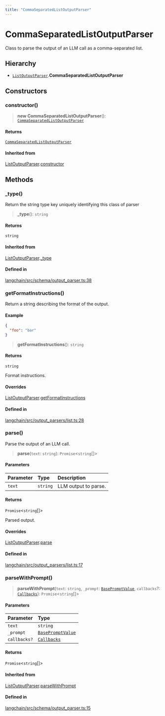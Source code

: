 ```yaml
---
title: "CommaSeparatedListOutputParser"
---
```


# CommaSeparatedListOutputParser

Class to parse the output of an LLM call as a comma-separated list.

## Hierarchy

- [`ListOutputParser`](ListOutputParser.md).**CommaSeparatedListOutputParser**

## Constructors

### constructor()

> **new CommaSeparatedListOutputParser**(): [`CommaSeparatedListOutputParser`](CommaSeparatedListOutputParser.md)

#### Returns

[`CommaSeparatedListOutputParser`](CommaSeparatedListOutputParser.md)

#### Inherited from

[ListOutputParser](ListOutputParser.md).[constructor](ListOutputParser.md#constructor)

## Methods

### \_type()

Return the string type key uniquely identifying this class of parser

> **\_type**(): `string`

#### Returns

`string`

#### Inherited from

[ListOutputParser](ListOutputParser.md).[\_type](ListOutputParser.md#_type)

#### Defined in

[langchain/src/schema/output_parser.ts:38](https://github.com/hwchase17/langchainjs/blob/ddf2996/langchain/src/schema/output_parser.ts#L38)

### getFormatInstructions()

Return a string describing the format of the output.

#### Example

```json
{
  "foo": "bar"
}
```

> **getFormatInstructions**(): `string`

#### Returns

`string`

Format instructions.

#### Overrides

[ListOutputParser](ListOutputParser.md).[getFormatInstructions](ListOutputParser.md#getformatinstructions)

#### Defined in

[langchain/src/output_parsers/list.ts:28](https://github.com/hwchase17/langchainjs/blob/ddf2996/langchain/src/output_parsers/list.ts#L28)

### parse()

Parse the output of an LLM call.

> **parse**(`text`: `string`): `Promise`<`string`[]\>

#### Parameters

| Parameter | Type     | Description          |
| :-------- | :------- | :------------------- |
| `text`    | `string` | LLM output to parse. |

#### Returns

`Promise`<`string`[]\>

Parsed output.

#### Overrides

[ListOutputParser](ListOutputParser.md).[parse](ListOutputParser.md#parse)

#### Defined in

[langchain/src/output_parsers/list.ts:17](https://github.com/hwchase17/langchainjs/blob/ddf2996/langchain/src/output_parsers/list.ts#L17)

### parseWithPrompt()

> **parseWithPrompt**(`text`: `string`, `_prompt`: [`BasePromptValue`](../../schema/classes/BasePromptValue.md), `callbacks`?: [`Callbacks`](../../callbacks/types/Callbacks.md)): `Promise`<`string`[]\>

#### Parameters

| Parameter    | Type                                                         |
| :----------- | :----------------------------------------------------------- |
| `text`       | `string`                                                     |
| `_prompt`    | [`BasePromptValue`](../../schema/classes/BasePromptValue.md) |
| `callbacks?` | [`Callbacks`](../../callbacks/types/Callbacks.md)            |

#### Returns

`Promise`<`string`[]\>

#### Inherited from

[ListOutputParser](ListOutputParser.md).[parseWithPrompt](ListOutputParser.md#parsewithprompt)

#### Defined in

[langchain/src/schema/output_parser.ts:15](https://github.com/hwchase17/langchainjs/blob/ddf2996/langchain/src/schema/output_parser.ts#L15)
